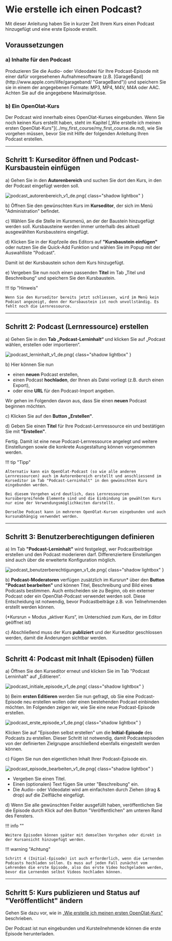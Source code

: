 # Wie erstelle ich einen Podcast?

Mit dieser Anleitung haben Sie in kurzer Zeit Ihrem Kurs einen Podcast hinzugefügt und eine erste Episode erstellt.

##  Voraussetzungen

<h3> a) Inhalte für den Podcast</h3>
Produzieren Sie die Audio- oder Videodatei für Ihre Podcast-Episode mit einer dafür vorgesehenen Aufnahmesoftware (z.B. [GarageBand](http://www.apple.com/ilife/garageband/ "GarageBand")) und speichern Sie sie in einem der angegebenen Formate: MP3, MP4, M4V, M4A oder AAC. Achten Sie auf die angegebene Maximalgrösse.

<h3> b) Ein OpenOlat-Kurs</h3>
Der Podcast wird innerhalb eines OpenOlat-Kurses eingebunden. Wenn Sie noch keinen Kurs erstellt haben, steht im Kapitel [„Wie erstelle ich meinen ersten OpenOlat-Kurs"](../my_first_course/my_first_course.de.md), wie Sie vorgehen müssen, bevor Sie mit Hilfe der folgenden Anleitung Ihren Podcast erstellen.

---

## Schritt 1: Kurseditor öffnen und Podcast-Kursbaustein einfügen  

a) Gehen Sie in den **Autorenbereich** und suchen Sie dort den Kurs, in den der Podcast eingefügt werden soll.

![podcast_autorenbereich_v1_de.png](assets/podcast_autorenbereich_v1_de.png){ class="shadow lightbox" }  

b) Öffnen Sie den gewünschten Kurs im **Kurseditor**, der sich im Menü "Administration" befindet.

c) Wählen Sie die Stelle im Kursmenü, an der der Baustein hinzugefügt werden soll. Kursbausteine werden immer unterhalb des aktuell ausgewählten Kursbausteins eingefügt. 

d) Klicken Sie in der Kopfzeile des Editors auf **"Kursbaustein einfügen"** oder nutzen Sie die Quick-Add Funktion und wählen Sie im Popup mit der Auswahlliste "Podcast".

Damit ist der Kursbaustein schon dem Kurs hinzugefügt.

e) Vergeben Sie nun noch einen passenden **Titel** im Tab „Titel und Beschreibung“ und speichern Sie den Kursbaustein. 


!!! tip "Hinweis"

    Wenn Sie den Kurseditor bereits jetzt schliessen, wird im Menü kein Podcast angezeigt, denn der Kursbaustein ist noch unvollständig. Es fehlt noch die Lernressource.

---
   
## Schritt 2: Podcast (Lernressource) erstellen  

a) Gehen Sie in den <b>Tab „Podcast-Lerninhalt“</b> und klicken Sie auf „Podcast wählen, erstellen oder importieren“.

![podcast_lerninhalt_v1_de.png](assets/podcast_lerninhalt_v1_de.png){ class="shadow lightbox" }  
  
b) Hier können Sie nun 

* einen **neuen** Podcast erstellen, 
* einen Podcast **hochladen**, der Ihnen als Datei vorliegt (z.B. durch einen Export), 
* oder eine **URL** für den Podcast-Import angeben.

Wir gehen im Folgenden davon aus, dass Sie einen **neuen** Podcast beginnen möchten. 
  
c) Klicken Sie auf den **Button „Erstellen“**. 

d) Geben Sie einen **Titel** für Ihre Podcast-Lernressource ein und bestätigen Sie mit <b>"Erstellen"</b>. 

Fertig. Damit ist eine neue Podcast-Lernressource angelegt und weitere Einstellungen sowie die konkrete Ausgestaltung können vorgenommen werden.

!!! tip "Tipp"

    Alternativ kann ein OpenOlat-Podcast (so wie alle anderen Lernressourcen) auch im Autorenbereich erstellt und anschliessend im Kurseditor im Tab "Podcast-Lerninhalt" in den gewünschten Kurs eingebunden werden. 
    
    Bei diesem Vorgehen wird deutlich, dass Lernressourcen kursübergreifende Elemente sind und die Einbindung im gewählten Kurs nur eine der Verwendungsmöglichkeiten darstellt. 
    
    Derselbe Podcast kann in mehreren OpenOlat-Kursen eingebunden und auch kursunabhängig verwendet werden.

---

## Schritt 3: Benutzerberechtigungen definieren 

a) Im Tab **"Podcast-Lerninhalt"** wird festgelegt, wer Podcastbeiträge erstellen und den Podcast moderieren darf. 
Differenziertere Einstellungen sind auch über die erweiterte Konfiguration möglich. 

![podcast_benutzerberechtigungen_v1_de.png](assets/podcast_benutzerberechtigungen_v1_de.png){ class="shadow lightbox" }  

b) **Podcast-Moderatoren** verfügen zusätzlich im Kursrun* über den <b>Button "Podcast bearbeiten"</b> und können Titel, Beschreibung und Bild eines Podcasts bestimmen. Auch entscheiden sie zu Beginn, ob ein externer Podcast oder ein OpenOlat-Podcast verwendet werden soll. Diese Entscheidung ist notwendig, bevor Podcastbeiträge z.B. von Teilnehmenden erstellt werden können.

(*Kursrun = Modus „aktiver Kurs“, im Unterschied zum Kurs, der im Editor geöffnet ist)

c) Abschließend muss der Kurs **publiziert** und der Kurseditor geschlossen werden, damit die Änderungen sichtbar werden. 

---

## Schritt 4: Podcast mit Inhalt (Episoden) füllen  

a) Öffnen Sie den Kurseditor erneut und klicken Sie im Tab "Podcast Lerninhalt" auf „Editieren“.

![podcast_initiale_episode_v1_de.png](assets/podcast_initiale_episode_v1_de.png){ class="shadow lightbox" } 

b) Beim **ersten Editieren** werden Sie nun gefragt, ob Sie eine Podcast-Episode neu erstellen wollen oder einen bestehenden Podcast einbinden möchten. Im Folgenden zeigen wir, wie Sie eine neue Podcast-Episode erstellen.

![podcast_erste_episode_v1_de.png](assets/podcast_erste_episode_v1_de.png){ class="shadow lightbox" }

Klicken Sie auf "Episoden selbst erstellen" um die **Initial-Episode** des Podcasts zu erstellen. Dieser Schritt ist notwendig, damit Podcastepisoden von der definierten Zielgruppe anschließend ebenfalls eingestellt werden können.

c) Fügen Sie nun den eigentlichen Inhalt Ihrer Podcast-Episode ein.

![podcast_episode_bearbeiten_v1_de.png](assets/podcast_episode_bearbeiten_v1_de.png){ class="shadow lightbox" }

* Vergeben Sie einen Titel.
* Einen (optionalen) Text fügen Sie unter "Beschreibung" ein.
* Die Audio- oder Videodatei wird am einfachsten durch Ziehen (drag & drop) auf die Zielfläche eingefügt.


d) Wenn Sie alle gewünschten Felder ausgefüllt haben, veröffentlichen Sie die Episode durch Klick auf den Button "Veröffentlichen" am unteren Rand des Fensters.
 
  
!!! info ""

    Weitere Episoden können später mit demselben Vorgehen oder direkt in der Kursansicht hinzugefügt werden.

!!! warning "Achtung"

    Schritt 4 (Initial-Episode) ist auch erforderlich, wenn die Lernenden Podcasts hochladen sollen. Es muss auf jeden Fall zunächst vom Lehrenden die erste Episode, also das erste Video hochgeladen werden, bevor die Lernenden selbst Videos hochladen können.

---

## Schritt 5: Kurs publizieren und Status auf "Veröffentlicht" ändern  
  
Gehen Sie dazu vor, wie in [„Wie erstelle ich meinen ersten OpenOlat-Kurs"](../my_first_course/my_first_course.de.md) beschrieben.

Der Podcast ist nun eingebunden und Kursteilnehmende können die erste Episode
herunterladen.

